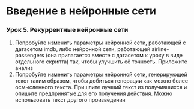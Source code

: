# Введение в нейронные сети
### Урок 5. Рекуррентные нейронные сети
1. Попробуйте изменить параметры нейронной сети, работающей с датасетом imdb, либо нейронной сети, работающей airline-passengers (она прилагается вместе с датасетом к уроку в виде отдельного скрипта) так, чтобы улучшить её точность. Приложите анализ
2. Попробуйте изменить параметры нейронной сети, генерирующей текст таким образом, чтобы добиться генерации как можно более осмысленного текста. Пришлите лучший текст из получившихся и опишите предпринятые для его получения действия. Можно использовать текст другого произведения
